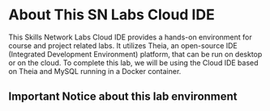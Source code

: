 # About This SN Labs Cloud IDE
This Skills Network Labs Cloud IDE provides a hands-on environment for course and project related labs. It utilizes Theia, an open-source IDE (Integrated Development Environment) platform, that can be run on desktop or on the cloud. To complete this lab, we will be using the Cloud IDE based on Theia and MySQL running in a Docker container.

## Important Notice about this lab environment

